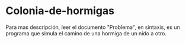# Colonia-de-hormigas

Para mas descripción, leer el documento "Problema", en sintaxis, es un programa que simula el camino de una hormiga de un nido a otro.
